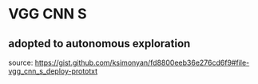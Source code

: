 
# VGG CNN S

## adopted to autonomous exploration

source: https://gist.github.com/ksimonyan/fd8800eeb36e276cd6f9#file-vgg_cnn_s_deploy-prototxt



